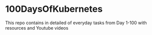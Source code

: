 # 100DaysOfKubernetes
This repo contains in detailed of everyday tasks from Day 1-100 with resources and Youtube videos
